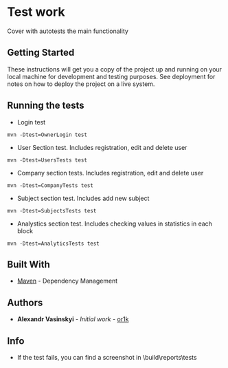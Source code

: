 # Test work

Cover with autotests the main functionality

## Getting Started

These instructions will get you a copy of the project up and running on your local machine for development and testing purposes. See deployment for notes on how to deploy the project on a live system.


## Running the tests
* Login test
```
mvn -Dtest=OwnerLogin test
```
* User Section test. Includes registration, edit and delete user
```
mvn -Dtest=UsersTests test
```
* Company section tests. Includes registration, edit and delete user
```
mvn -Dtest=CompanyTests test
```
* Subject section test. Includes add new subject
```
mvn -Dtest=SubjectsTests test
```
* Analystics section test. Includes checking values in statistics in each block
```
mvn -Dtest=AnalyticsTests test
```

## Built With

* [Maven](https://maven.apache.org/) - Dependency Management

## Authors
* **Alexandr Vasinskyi** - *Initial work* - [or1k](https://github.com/or1k)
## Info
* If the test fails, you can find a screenshot in \\build\reports\tests


